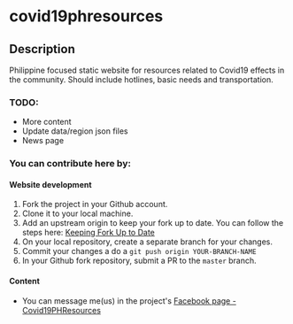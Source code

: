 # covid19phresources

## Description
Philippine focused static website for resources related to Covid19 effects in the community. Should include hotlines, basic needs and transportation. 

### TODO:
* More content
* Update data/region json files
* News page

### You can contribute here by:
#### Website development
1. Fork the project in your Github account.
2. Clone it to your local machine.
3. Add an upstream origin to keep your fork up to date. You can follow the steps here: [Keeping Fork Up to Date](https://oneemptymind.wordpress.com/2018/07/11/keeping-a-fork-up-to-date/)
4. On your local repository, create a separate branch for your changes. 
5. Commit your changes a do a `git push origin YOUR-BRANCH-NAME`
6. In your Github fork repository, submit a PR to the `master` branch. 

#### Content
* You can message me(us) in the project's [Facebook page - Covid19PHResources](https://www.facebook.com/Covid19PHResources)
